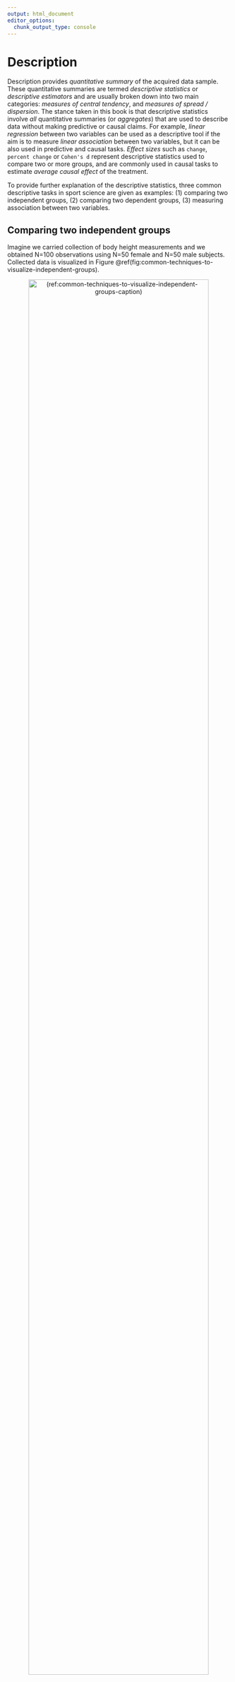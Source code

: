```yaml
---
output: html_document
editor_options: 
  chunk_output_type: console
---
```



# Description

Description provides *quantitative summary* of the acquired data sample. These quantitative summaries are termed *descriptive statistics* or *descriptive estimators* and are usually broken down into two main categories: *measures of central tendency*, and *measures of spread / dispersion*. The stance taken in this book is that descriptive statistics involve *all* quantitative summaries (or *aggregates*) that are used to describe data without making predictive or causal claims. For example, *linear regression* between two variables can be used as a descriptive tool if the aim is to measure *linear association* between two variables, but it can be also used in predictive and causal tasks. *Effect sizes* such as `change`, `percent change` or `Cohen's d` represent descriptive statistics used to compare two or more groups, and are commonly used in causal tasks to estimate *average causal effect* of the treatment.     

To provide further explanation of the descriptive statistics, three common descriptive tasks in sport science are given as examples: (1) comparing two independent groups, (2) comparing two dependent groups, (3) measuring association between two variables.  

## Comparing two independent groups

Imagine we carried collection of body height measurements and we obtained N=100 observations using N=50 female and N=50 male subjects. Collected data is visualized in Figure \@ref(fig:common-techniques-to-visualize-independent-groups). 

<div class="figure" style="text-align: center">
<img src="02-Description_files/figure-html/common-techniques-to-visualize-independent-groups-1.png" alt="(ref:common-techniques-to-visualize-independent-groups-caption)" width="90%" />
<p class="caption">(\#fig:common-techniques-to-visualize-independent-groups)(ref:common-techniques-to-visualize-independent-groups-caption)</p>
</div>
(ref:common-techniques-to-visualize-independent-groups-caption) **Common techniques to visualize independent groups observations**. Before any analysis takes place, it is always a good practice to visualize the data first. Ideally, we want to visualize the complete data set, rather than only provide descriptive summaries, such as means. **A.** Simple scatter-plot with jitter to avoid overlap between the points. **B.** Mean and standard deviation as error bars. **C.** Box-plot. Horizontal line represents median, or 50th percentile, whereas boxes represent 25th and 75th percentile. Vertical lines usually represent min and max, although they can extend up to 1.5xIQR (inter-quartile range) with point outside of that interval plotted as *outliers*. **D.** Violin plots representing double-side density plots with 25th, 50th and 75th percentile lines. **E.** Density plots indicating sample distribution. **F.** Raincloud plot [@allenRaincloudPlotsMultiplatform2019; @allenRaincloudplotsTutorialsCodebase2018] which combine kernel density plots as *clouds* with accompanying 25th, 50th and 75th percentile lines, mean±SD error bars and jittered points as *rain*

Commonly provided descriptive statistics for each group can be found in the Table \@ref(tab:common-descriptive-statistics-or-estimators). `Mean`, `median` and `mode` are common measures of central tendencies. *Standard deviation* (`SD`), *median absolute difference* (`MAD`), *inter-quartile range* (`IQR`), `min`, `max` and `range` are common measures of spread or dispersion. *Percent coefficient of variation* (`% CV`) is also a measure of dispersion, but *standardized*[^standardization_explanation] which allows comparison of variables that are on different scales. *Skewness* (`skew`) is usually described as a measure of a symmetry. A perfectly symmetrical data set will have a skewness of 0. `Kurtosis` measures the tail-heaviness of the distribution. More in depth discussion of descriptive estimators, particularly *robust estimators* [@rousseletDifferencesMeansRobust2017; @wilcoxDataAnalysesWhen2018; @wilcoxGuideRobustStatistical2017; @wilcoxIntroductionRobustEstimation2016] is beyond the topic of this short overview.

[^standardization_explanation]: *Standardization* is the process of putting different variables on the same scale. This allows for easier comparison, as well as graphing using a common axis. For example, variables are usually standardized by using Z-Score ($z_{i} = \frac{x_{i} - \overline{x}}{SD_{x}}$) which has a mean of zero and a standard deviation of 1.  

(ref:common-descriptive-statistics-or-estimators-caption) **Common descriptive statistics or estimators**


Table: (\#tab:common-descriptive-statistics-or-estimators)(ref:common-descriptive-statistics-or-estimators-caption)

|Estimator   |   Male| Female|
|:-----------|------:|------:|
|n           |  50.00|  50.00|
|mean (cm)   | 175.90| 163.18|
|SD (cm)     |   9.32|   8.20|
|% CV        |   5.30|   5.02|
|median (cm) | 176.30| 164.00|
|MAD (cm)    |   9.52|   8.86|
|IQR (cm)    |  11.24|  11.67|
|mode (cm)   | 176.26| 164.94|
|min (cm)    | 154.24| 145.59|
|max (cm)    | 193.90| 181.12|
|range (cm)  |  39.66|  35.53|
|skew        |   0.08|   0.08|
|kurtosis    |  -0.53|  -0.69|

### Sample `mean` as the simplest statistical model

In the [Introduction] of this book, statistical models are defined as "Small Worlds" or simplifications of the complex and uncertain reality. From this perspective, sample `mean` can be considered the simplest statistical model. With this estimator we are representing all of the data points with one quantitative summary (i.e. *aggregate*). However, how do we choose an estimate that represents the sample the best? Estimate that has the minimal *error* is selected as the *optimal* representative. Error is defined using a *loss function* that penalizes difference between the model estimate or prediction ($\hat{y_i}$) and observations ($y_i$) (Equation \@ref(eq:loss-function)). The difference between model prediction ($\hat{y_i}$) and observations ($y_i$) is called *residual*.

$$
\begin{equation}
  Loss \: function = f(observed, predicted)
  (\#eq:loss-function)
\end{equation}
$$

Two most common loss functions are *absolute loss* (also referred to as $L1$) (Equation \@ref(eq:absolute-loss)) and *quadratic loss* (also referred to as *squared errors* or $L2$) (Equation \@ref(eq:quadratic-loss)). Please refer to section [Sample `mean` as the simplest predictive model] in [Prediction] chapter for more examples.

$$
\begin{equation}
  absolute \: loss = \mid{\hat{y_i} - y_i\mid}
  (\#eq:absolute-loss)
\end{equation}
$$

$$
\begin{equation}
  quadratic \: loss = (\hat{y_i} - y_i)^2
  (\#eq:quadratic-loss)
\end{equation}
$$

*Cost function* is an *aggregate* of the loss function (Equation \@ref(eq:cost-function)). 

$$
\begin{equation}
  Cost \: function = f(Loss \: function (observed, predicted))
  (\#eq:cost-function)
\end{equation}
$$

Since loss function is defined on a data point (i.e. $y_i$), we need to aggregate losses into a single metric. This is done with a cost function, usually using `sum` or `mean`.

One such cost function is *root-mean-square-error* (`RMSE`) (Equation \@ref(eq:rmse-equation)). `RMSE` takes the square root of the mean of the quadratic loss (note the $(\hat{y_i} - y_i)^2$ in the `RMSE` equation, which represent quadratic loss). `RMSE` thus represents a measure of the *model fit*, or how good the model fits the data. Lower `RMSE` means lower error and thus a better fit.

$$
\begin{equation}
  RMSE = \sqrt{\frac{1}{n}\Sigma_{i=1}^{n}(\hat{y_i} - y_i)^2}
  (\#eq:rmse-equation)
\end{equation}
$$
By using body height data from the female group, we can *search* for a body height estimate that minimizes the `RMSE` (Figure \@ref(fig:sample-mean-as-the-simplest-statistical-model)). That body height estimate would be considered the best representative of the sample, and thus the simplest statistical model. 

<div class="figure" style="text-align: center">
<img src="02-Description_files/figure-html/sample-mean-as-the-simplest-statistical-model-1.png" alt="(ref:sample-mean-as-the-simplest-statistical-model-caption)" width="90%" />
<p class="caption">(\#fig:sample-mean-as-the-simplest-statistical-model)(ref:sample-mean-as-the-simplest-statistical-model-caption)</p>
</div>
(ref:sample-mean-as-the-simplest-statistical-model-caption) **Sample mean as the simplest statistical model.** **A.** Dashed line represents the estimate, in this case the `mean` of the sample. Vertical line represent residuals between estimate and observed values. **B.** Each estimate has a `RMSE` value. Central tendency estimate with the lowest `RMSE` value is the sample `mean`. **C.** Similar to panel A, this panel depicts residuals for a central tendency estimate with higher `RMSE`

As the result of this search, the body height estimate that minimizes the error is 163.18cm, and accompanying RMSE is equal to 8.12cm. As it can be read from the Table \@ref(tab:common-descriptive-statistics-or-estimators), this optimal body height estimate is equal to calculated sample `mean`. Standard deviation of the sample is equal to `RMSE`[^standard_deviation_vs_RMSE]. From statistical modeling perspective, sample mean can be considered sample estimate that minimizes the sample `SD`, and sample `SD` can be seen as the measure of the model fit. 

This search for the optimal estimate that minimizes the cost function can be expanded to other statistical models. For example, linear regression can be seen as a search for the line that minimizes `RMSE`. This approach of estimating model parameters or estimators belongs to the family of *ordinary least squares* (OLS) methods, although there are other approaches such as *maximum likelihood estimation* (MLE) which will be discussed in [Statistical inference] section [@foremanDataSmartUsing2014]. The solutions to some of these models can be found *analytically*[^mean_as_analytic_solution], but for some there is no analytic solution and *computational* approaches must be utilized. These computation approaches are referred to as *optimization algorithms*. The example given here involves only one parameter that needs to be optimized, in this case body height estimate, but real-life problems involve numerous parameters. The simple search through parameters *state-space* would take forever when it comes to problems involving more than only a few parameters. Algorithms that solve this computational problems are numerous, out of which the most popular ones are *gradient descent*, and *Markov Chain Monte-Carlo* (MCMC), which is utilized in *Bayesian inference* (will be discussed in [Bayesian perspective] section). 

[^mean_as_analytic_solution]: The analytic solution for the central tendency estimate that minimizes `SD` is, of course, the sample `mean` ($\frac{1}{n}\Sigma_{i=1}^{n}y_i$). 

The take-home message from this short interlude is that even the simple descriptive statistics can be seen as statistical models. 

If we take another cost function, for example *mean absolute error* (`MAE`) (Equation \@ref(eq:mae-equation)) and if we *optimize* so that the sample central tendency estimate minimizes MAE, we will get `median` estimator. 

$$
\begin{equation}
  MAE = \frac{1}{n}\Sigma_{i=1}^{n}\mid{\hat{y_i} - y_i\mid}
  (\#eq:mae-equation)
\end{equation}
$$

We will expand this discussion about loss functions, cost functions, and performance metrics in [Sample `mean` as the simplest predictive model] section. For more information please check the package *Metrics* [@R-Metrics] and the following references [@botchkarevNewTypologyDesign2019; @chaiRootMeanSquare2014; @willmottAdvantagesMeanAbsolute2005; @barronGeneralAdaptiveRobust2019]. 

[^standard_deviation_vs_RMSE]: As can be noticed, `RMSE` and `SD` are not exactly the same. This is because a sample `SD` equation uses $n-1$ instead of $n$: $SD = \sqrt{\frac{1}{n-1}\Sigma_{i=1}^{n}(y_i -\bar{y})^2}$, where $\bar{y}$ represents the `mean`. Remember that $\hat{y_i}$ represents the model estimate. In this case model estimate $\hat{y_i}$ and sample `mean` $\bar{y}$ are the same. Sample `SD` uses $n-1$ since this represents *unbiased* estimator of the *population* `SD`. More about this topic will be covered in [Statistical inference] section.  

### Effect Sizes

Besides describing groups, we are often interested in comparing them. In order to achieve this task, a collection of estimators termed *effect size statistics* are utilized. Effect size can be defined in a *narrow sense* or in a *broad sense*. Briefly, the narrow sense refers to a family of standardized measures such as `Cohen’s d`, while the broad sense refers to any measure of interest, standardized or not. The approach to effect size statistics in this book is thus in a broad sense of the definition, in which all group comparison estimators are considered effect sizes statistics. In order to estimate effect sizes, one group needs to be considered *baseline* or *control*. The most common effect size statistics can be found in the Table \@ref(tab:effect-size-statistics-for-estimating-differences-between-two-independent-groups) where female body height is considered baseline and compared with male body height. 

(ref:effect-size-statistics-for-estimating-differences-between-two-independent-groups-caption) **Effect size statistics for estimating differences between two independent groups**


Table: (\#tab:effect-size-statistics-for-estimating-differences-between-two-independent-groups)(ref:effect-size-statistics-for-estimating-differences-between-two-independent-groups-caption)

| Difference (cm)| SDdiff (cm)| % CVdiff| % Difference| Ratio| Cohen's d| CLES|  OVL|
|---------------:|-----------:|--------:|------------:|-----:|---------:|----:|----:|
|           12.73|       12.41|    97.55|          7.8|  1.08|      1.45| 0.85| 0.47|

`Difference`, or `mean difference` (`mean diff`) is calculated by subtracting group `means`. Using body height as an example, the `mean diff` between males and females is calculated by using the following equation \@ref(eq:mean-difference-equation):

$$
\begin{equation}
  \begin{split}
    mean_{difference} &= mean_{males} - mean_{females} \\
    mean_{males} &= \frac{1}{n}\Sigma_{i=1}^{n}male_i  \\
    mean_{females} &= \frac{1}{n}\Sigma_{i=1}^{n}female_i
  \end{split}
  (\#eq:mean-difference-equation)
\end{equation}
$$

`% CVdiff`, or percent coefficient of variation of the difference is the standard deviation of the difference (`SDdiff` - explained shortly) divided by `mean diff` (Equation \@ref(eq:diff-percent-cv-equation)):

$$
\begin{equation}
  \%\;CV_{difference} = 100\times\frac{SD_{difference}}{mean_{difference}}
  (\#eq:diff-percent-cv-equation)
\end{equation}
$$

`% Difference`, or `mean percent difference` is calculated by dividing `mean diff` with the `mean` of the baseline group, in this case the female group, multiplied by 100 (Equation \@ref(eq:percent-diff-equation)):

$$
\begin{equation}
  mean_{\% difference} = 100\times\frac{mean_{difference}}{mean_{females}}
  (\#eq:percent-diff-equation)
\end{equation}
$$

`Mean ratio`, as its name suggests, is simple ratio between the two `means` (Equation \@ref(eq:mean-ratio-equation)):

$$
\begin{equation}
  mean_{ratio} = \frac{mean_{males}}{mean_{females}}
  (\#eq:mean-ratio-equation)
\end{equation}
$$

`Cohen's d` represent standardized effects size and thus preferable effect size statistic. For this reason, `Cohen's d` is commonly written as ES, short of effect size. `Cohen's d` for the independent groups is calculated by dividing `mean diff` (Equation \@ref(eq:mean-difference-equation)) with `pooled standard deviation` (\@ref(eq:cohen-diff-equation)).

$$
\begin{equation}
  Cohen's\;d = \frac{mean_{difference}}{SD_{pooled}}
  (\#eq:cohen-diff-equation)
\end{equation}
$$

`Pooled standard deviation` represents *combined* standard deviations from two groups (Equation \@ref(eq:pooled-SD-equation)).

$$
\begin{equation}
  SD_{pooled} = \sqrt{\frac{(n_{males} - 1) SD_{males}^2 + (n_{females} - 1) SD_{females}^2}{n_{males}+n_{females} - 2}}
  (\#eq:pooled-SD-equation)
\end{equation}
$$

Why `Cohen's d` should be used instead of other effect size estimators can be demonstrated by a simple example, coming from a study by @buchheit3015Intermittent2014. In this study, authors examined the relationship between the performance in the *YoYo Intermittent Recovery Test Level 1* (YoYoIR1) and the *30-15 Intermittent Fitness Test* (30-15IFT), and compared the *sensitivity* of both tests to the training. Although this study used two dependent groups (Pre-training and Post-training), the rationale can be applied to the topic of estimating effect sizes between the two independent groups. Table \@ref(tab:perc-change-vs-cohensd) contains Pre-training results and the effect sizes estimated with `percent change`[^percent_change] and `Cohen's d`. 

[^percent_change]: `Percent change` is the same estimator as `percent difference`, but applied to difference between the two dependent groups (see section [Comparing dependent groups]).

Table: (\#tab:perc-change-vs-cohensd) **Training intervention effect sizes for YoYoIR1 and 30-15IFT.** Modified from @buchheit3015Intermittent2014

| Test     | Pre-training       | % Change | Cohen's d |
|:---------|:-------------------|---------:|----------:|
| YoYoIR1  | 1031 ± 257 m       | 35 %     | 1.2       |
| 30-15IFT | 17.4 ± 1.1 kmh^-1^ | 7 %      | 1.1       |

Since YoYoIR1 and 30-15IFT utilize different scales (total meters covered and velocity reached respectively), `percent change` estimator is not a good choice to compare the effect sizes between the two tests[^large_effects]. Since `Cohen's d` is standardized estimator, it should be used when comparing tests or measures that are at different scales. 

[^large_effects]: However, let's admit that we would rather report estimators of higher value, particularly if we are biased toward a specific test. "Athletes improved on average for 35%" sounds much more appealing than 7%, even if the effects estimated using `Cohen's d` are the same.

After estimating effect sizes, the question that naturally follows up is the question of *magnitude*. In other words - "how big is the effect?". Since `Cohen's d` is standardized estimator, it allows for establishment of qualitative magnitude thresholds. Based on the original work by Cohen [@cohenStatisticalPowerAnalysis1988], Hopkins [@hopkinsNewViewStatistics2006; @hopkinsProgressiveStatisticsStudies2009] suggested the following magnitudes of effect (Table (\@ref(tab:magnitudes-of-effect)). According to the Table (\@ref(tab:magnitudes-of-effect), the body height difference between males and females would be considered *large*, as well as changes in both YoYoIR1 and 30-15IFT. 

Table: (\#tab:magnitudes-of-effect) **Magnitudes of effect**

| Magnitude of effect |   Trivial   |   Small     |   Moderate    |   Large       |   Very Large   | Nearly Perfect |
|:--------------------|:-----------:|:-----------:|:-------------:|:-------------:|:--------------:|:--------------:|
| Cohen's d           |   0 - 0.2   |  0.2 - 0.6  |   0.6 - 1.2   |   1.2 - 2.0   |   2.0 - 4.0    |    > 4.0       |


`Cohen's d`, as well as associated magnitudes of effect, are commonly hard to interpret by non-statistically trained professionals (e.g. coaches). @mcgrawCommonLanguageEffect1992 suggested *common language effect size* (`CLES`) estimator instead, which could be more intuitive to understand. `CLES` represents the probability that an observation sampled at random from one group will be greater than an observation sampled at random from other group. For example, if we take random male and random female from our two groups and repeat that 100 times[^simulation_drawing], how many times a male would be taller than a female (Figure \@ref(fig:drawing-random-hundred-pairs))? 

[^simulation_drawing]: In other words, we are drawing 100 paired samples from the two independent groups. This makes the drawn 100 observations paired or dependent. 

<div class="figure" style="text-align: center">
<img src="02-Description_files/figure-html/drawing-random-hundred-pairs-1.png" alt="(ref:drawing-random-hundred-pairs-caption)" width="90%" />
<p class="caption">(\#fig:drawing-random-hundred-pairs)(ref:drawing-random-hundred-pairs-caption)</p>
</div>
(ref:drawing-random-hundred-pairs-caption) **Drawing random 100 pairs to estimate probability of males being taller than females.** **A.** Scatterplot of 100 pairs drawn at random from two samples. Since we are comparing paired males and females, lines can be drawn between each of 100 draws. Blue line indicates taller male, while orange line indicates taller female. **B.** Distribution of the difference between males and females for each of 100 pairs drawn

By using simple counting from 100 random paired samples, males are taller in 85 cases, or 85%. By using probability, that is equal to 0.85. In other words, if I blindfoldedly, randomly select a male and a female from the two groups and if I bet that the male is taller, I would be correct 85% of the time.  

`CLES` can be estimated using *brute-force* computational method, or *algebraic* method. Brute-force method involves generating all possible pair-wise combinations from two groups, and in our example that is equal to $50 \times 50 = 2500$ cases, and then simply counting in how many cases males are taller than females. This method can become very computationally intensive for groups with large sample number. Algebraic method, on the other hand, assumes normal distribution of the observations in the groups, and estimates *standard deviation of the difference* (`SDdiff`) (Equation \@ref(eq:sd-diff)). Note that standard deviation of the all pairwise differences estimated with brute-force method would be very similar to algebraically derived `SDdiff`. 

$$
\begin{equation}
  SD_{difference} = \sqrt{SD_{males}^{2} + SD_{females}^{2}}
  (\#eq:sd-diff)
\end{equation}
$$

Algebraically, `CLES` is then derived assuming normal distribution (where mean of the distribution is equal to `mean diff` between the groups, and standard deviation of the distribution is equal to `SDdiff`) by calculating probability of the difference scores higher than zero (see Figure \@ref(fig:drawing-random-hundred-pairs)B for a visual representation). Table \@ref(tab:effect-size-statistics-for-estimating-differences-between-two-independent-groups) contains algebraically computed CLES estimate.  

`CLES` equivalent is utilized as a performance metric in class prediction tasks, termed *area under curve* (`AUC`), where 0.5 is a predictive performance equal to a random guess, and 1 is perfect predictive separation between the two classes [@jamesIntroductionStatisticalLearning2017; @kuhnAppliedPredictiveModeling2018]. 

*Overlap* (`OVL`) estimator represents the overlap between the two sample distributions. Providing that samples are identical, the `OVL` is equal to 1. Providing there is complete separation between the two samples, then `OVL` is equal to 0 (Figure \@ref(fig:Cohen-CLES-OVL)A). `OVL` can be estimated with brute-force computational methods (which doesn't make assumptions regarding sample distribution) and with algebraic methods that make normality assumptions. 

Since `Cohen's d`, `CLES` and `OVL` are mathematically related, it is possible to convert one to another (assuming normal distribution of the samples and equal `SD` between the two groups for the `OVL` estimation). Figure \@ref(fig:Cohen-CLES-OVL)B depicts relationship between the `Cohen's d`, `CLES`, and `OVL`. Figure \@ref(fig:Cohen-CLES-OVL)C depicts relationship between the `CLES` and `OVL`.

<div class="figure" style="text-align: center">
<img src="02-Description_files/figure-html/Cohen-CLES-OVL-1.png" alt="(ref:Cohen-CLES-OVL-caption)" width="90%" />
<p class="caption">(\#fig:Cohen-CLES-OVL)(ref:Cohen-CLES-OVL-caption)</p>
</div>
(ref:Cohen-CLES-OVL-caption) **Relationship between the `Cohen's d`, `CLES`, and `OVL`.** **A.** Visual display of the samples of varying degrees of separations, and calculated `Cohen's d`, `CLES`, and `OVL`. **B.** Relationship between the `CLES` and `OVL` to the `Cohen's d`. **C.** Relationship between the `CLES` and `OVL`

Table \@ref(tab:magnitudes-of-effect-CLES-OVL) contains `Cohen's d` magnitudes of effect with accompanying estimated `CLES` and `OVL` thresholds.  

Table: (\#tab:magnitudes-of-effect-CLES-OVL) **Magnitudes of effect for `CLES` and `OVL` estimated using `Cohen's d`**

| Magnitude of effect |   Trivial   |   Small     |   Moderate    |   Large       |   Very Large   | Nearly Perfect |
|:--------------------|:-----------:|:-----------:|:-------------:|:-------------:|:--------------:|:--------------:|
| Cohen's d           |  0.0 - 0.2  |  0.2 - 0.6  |   0.6 - 1.2   |   1.2 - 2.0   |   2.0 - 4.0    |    > 4.0       |
| CLES                | 0.50 - 0.56 | 0.56 - 0.66 |  0.66 - 0.80  |  0.80 - 0.92  |  0.92 - 1.00   |      1.00      |
| OVL                 | 1.00 - 0.92 | 0.92 - 0.76 |  0.76 - 0.55  |  0.55 - 0.32  |  0.32 - 0.05   |      0.00      |
\bigskip

### The Smallest Effect Size Of Interest

According to @cohenStatisticalPowerAnalysis1988, the qualitative magnitude thresholds from Table \@ref(tab:magnitudes-of-effect-CLES-OVL) are "arbitrary conventions, recommended for use only when no better basis for estimating the effect size is available" (p. 12). But what if practitioners *a priori* know what is the *minimal important* effect size and are interested in judging the *practical* or *clinical significance* [@sainaniClinicalStatisticalSignificance2012] of the results (in this case difference between the groups)? In other words, the *smallest effect size of interest* (SESOI)[^SESOI_ROPE].

[^SESOI_ROPE]: Other term for SESOI that is commonly used is *region of practical equivalence* (ROPE) [@kruschkeBayesianDataAnalysis2018; @kruschkeBayesianNewStatistics2018].

There is no single way to approach definition and estimation of SESOI, but it usually tends to be based on either the known *measurement error* (ME) (e.g. the minimum *detectable* effect size), or the effect size that is large enough to be practically meaningful (e.g. the minimal *important* difference, or the smallest worthwhile change) [@anvariUsingAnchorBasedMethods2019; @hopkinsHowInterpretChanges2004; @hopkinsIndividualResponsesMade2015; @kingPointMinimalImportant2011; @lakensEquivalenceTestingPsychological2018; @turnerDataAnalysisStrength2015; @swintonStatisticalFrameworkInterpret2018; @caldwellBasicStatisticalConsiderations2019]. In this book, statistical models and estimators that utilize SESOI are referred to as *magnitude-based*. 

To introduce magnitude-based estimators, consider ±2.5cm to be body height SESOI[^SESOI_Range], or the difference that would be practically significant. In other words, individuals with height difference within ±2.5cm would be considered practically equivalent (from the minimal important effect perspective), or it might be hard to detect this difference with a quick glance (from minimum detectable effect perspective). 

[^SESOI_Range]: SESOI has two thresholds: *lower* and *upper*, or negative and positive. In this example these thresholds are -2.5cm and +2.5cm. This makes SESOI range equal to 5cm, which is calculated as $SESOI_{upper} - SESOI_{lower}$. This range can also be referred to as *equivalence range*.

The simplest magnitude-based statistics would be `mean diff` divided by SESOI (`Difference to SESOI`) (Equation \@ref(eq:diff-to-SESOI)). This estimator, similar to other standardized estimators (e.g. `Cohen's d`) allows comparison of variables at different scales, but it would also give more insight into differences from practical significance perspective. 

$$
\begin{equation}
  Difference\;to\;SESOI = \frac{mean_{difference}}{SESOI_{upper} - SESOI_{lower}}
  (\#eq:diff-to-SESOI)
\end{equation}
$$

Second magnitude-based statistic is `SDdiff` divided by SESOI (`SDdiff to SESOI`) (Equation \@ref(eq:SD-diff-to-SESOI)). This estimator, similar to `% CVdiff`, would answer how variable are the differences compared to SESOI.   
$$
\begin{equation}
  SDdiff\;to\;SESOI = \frac{SD_{difference}}{SESOI_{upper} - SESOI_{lower}}
  (\#eq:SD-diff-to-SESOI)
\end{equation}
$$

Similarly, `CLES` estimator can become magnitude-based by utilizing SESOI. Rather than being interested in probability of a random male being taller than a random female (out of the two sample groups), we might be interested in estimating how probable are *lower*, *equivalent*, and *higher* (or usually defined as *harmful*, *trivial*, and *beneficial*) differences defined by SESOI. Practically equivalent (trivial) differences are differences ranging from $SESOI_{lower}$ to $SESOI_{upper}$, while everything over $SESOI_{upper}$ is higher (or beneficial) difference and everything lower than $SESOI_{lower}$ is lower (or harmful) difference. 

Using brute-force computational method and drawing all pair-wise combinations from the two groups (50x50 = 2500 cases), and using ±2.5cm SESOI as a *practically equivalent* difference[^symmetrical_SESOI], we can estimate probabilities of lower (`pLower`), equivalent (`pEquivalent`) and higher difference (`pHigher`) by calculating *proportion* of cases within each magnitude band (Figure \@ref(fig:pairwise-comparison)). 

[^symmetrical_SESOI]: It is assumed here that SESOI is *symmetrical* in both positive and negative directions. This makes the equivalent difference ranging from -2.5cm to +2.5cm. SESOI doesn't necessary needs to be symmetrical in both positive and negative directions.

<div class="figure" style="text-align: center">
<img src="02-Description_files/figure-html/pairwise-comparison-1.png" alt="(ref:pairwise-comparison-caption)" width="90%" />
<p class="caption">(\#fig:pairwise-comparison)(ref:pairwise-comparison-caption)</p>
</div>
(ref:pairwise-comparison-caption) **Pairwise comparison of males and females to estimate probability of lower, equivalent, and higher magnitude of difference. A.** Scatterplot of all pair-wise combinations (50x50 = 2500), drawn at random out of two samples. Since we are comparing paired males and females, lines can be drawn between each of 2500 draws. Blue line indicates males taller than females higher than SESOI, equivalent lines indicates pairs with a height difference less or equal to SESOI, while orange line indicates females taller than males higher than SESOI. **B.** Distribution of the differences between males and females for all 2500 pair-wise combinations. Grey band indicates SESOI. Surface of the distribution over SESOI (blue color) indicates probability of randomly selected male being taller than a randomly selected female (`pHigher`), with a height difference of at least SESOI magnitude. Surface of the distribution under SESOI (orange color) indicates probability of randomly selected female being taller than a randomly selected female (`pLower`), with a height difference of at least SESOI magnitude. Grey surface area indicates probability of randomly selecting male and female with a height difference within SESOI band (`pEquivalent`)

Table \@ref(tab:table-magnitude-based-diff) contains estimated probabilities of observing lower, equivalent, and higher differences in height between the randomly selected male and female using brute-force computational method and algebraic method. These estimates answer the following question "If I compare random male and random female from my sample, how probable are lower/equivalent/higher magnitudes of difference in height?". Asking such a magnitude-based question regarding the random individual difference represents a form of prediction question and predictive task. In this book, such questions are answered with *magnitude-based prediction* approaches. 

(ref:table-magnitude-based-diff-caption) **Estimated probabilities of observing lower, equivalent, and higher differences in height**


Table: (\#tab:table-magnitude-based-diff)(ref:table-magnitude-based-diff-caption)

|Method      | pLower| pEquivalent| pHigher|
|:-----------|------:|-----------:|-------:|
|brute-force |  0.110|       0.096|   0.794|
|algebraic   |  0.111|       0.095|   0.794|

It is common to represent means as *systematic component* or *fixed effect* (e.g. `mean difference`), and variability around the mean (i.e. `SDdiff`) as *stochastic component* or *random effect*. It is unfortunate that the common statistical modeling and analysis, particularly in sport science, takes the stance of approaching and treating between-individual variation as *random error*. The approach suggested in this book complements *group-based* or *average-based* statistics with magnitude-based predictions that aim to help in answering individual-based questions, common to sport practitioners. Table \@ref(tab:magnitude-based-estimators-diff) contains discussed magnitude-based estimators that can complement common effect size statistics (Table \@ref(tab:effect-size-statistics-for-estimating-differences-between-two-independent-groups)) when comparing two independent groups. 

(ref:magnitude-based-estimators-diff-caption) **Magnitude-based effect size statistics for estimating difference between two independent groups**


Table: (\#tab:magnitude-based-estimators-diff)(ref:magnitude-based-estimators-diff-caption)

| SESOI lower (cm)| SESOI upper (cm)| Difference to SESOI| SDdiff to SESOI| pLower| pEquivalent| pHigher|
|----------------:|----------------:|-------------------:|---------------:|------:|-----------:|-------:|
|             -2.5|              2.5|                2.55|            2.48|   0.11|        0.09|    0.79|

## Comparing dependent groups

As an example of dependent or paired groups descriptive analysis, let's consider the simple *Pre-test* and *Post-test* design. We have given training intervention to a group of N=20 males involving bench-press training. Training intervention involved performing bench pressing two times a week for 16 weeks. One-repetition-maximum (1RM) in the bench press was performed before (Pre-test) and after (Post-test) training intervention. Table \@ref(tab:bench-press-1RM-pre-post) contains individual Pre-test and Post-test scores, as well as the Change in the bench press 1RM. 

(ref:bench-press-1RM-pre-post-caption) **Individual Pre and Post scores, as well as Change in the bench press 1RM**


Table: (\#tab:bench-press-1RM-pre-post)(ref:bench-press-1RM-pre-post-caption)

|Athlete    | Pre-test (kg)| Post-test (kg)| Change (kg)|
|:----------|-------------:|--------------:|-----------:|
|Athlete 01 |        111.80|         121.42|        9.62|
|Athlete 02 |         95.95|         102.13|        6.18|
|Athlete 03 |        105.87|         125.56|       19.69|
|Athlete 04 |         98.79|         109.67|       10.87|
|Athlete 05 |         95.81|         108.11|       12.30|
|Athlete 06 |         95.27|          92.67|       -2.60|
|Athlete 07 |         97.75|         106.03|        8.28|
|Athlete 08 |        106.50|         109.51|        3.01|
|Athlete 09 |         80.62|          95.96|       15.34|
|Athlete 10 |        100.40|          94.30|       -6.11|
|Athlete 11 |         82.71|          78.91|       -3.80|
|Athlete 12 |        102.89|          93.98|       -8.91|
|Athlete 13 |         91.34|         105.21|       13.87|
|Athlete 14 |        111.14|         108.07|       -3.07|
|Athlete 15 |         95.13|          96.01|        0.88|
|Athlete 16 |        109.12|         112.12|        3.00|
|Athlete 17 |         91.87|         103.41|       11.54|
|Athlete 18 |         92.16|         103.93|       11.77|
|Athlete 19 |        108.88|         119.72|       10.84|
|Athlete 20 |         97.94|          95.91|       -2.03|

The results of this simple Pre-test and Post-test design can be described in multiple ways. Here, I will present the three most common approaches. 

### Describing groups as independent

The simplest analysis involve descriptive statistics assuming groups as independent. Table \@ref(tab:bench-press-data-independent-summary) contains descriptive statistics applied to Pre-test, Post-test and Change scores as independent. Figure \@ref(fig:bench-press-pre-post-raincloud) visualizes the scores using three raincloud plots.  

(ref:bench-press-data-independent-summary-caption) **Descriptive analysis of the Pre-test, Post-test, and Change as independent samples**


Table: (\#tab:bench-press-data-independent-summary)(ref:bench-press-data-independent-summary-caption)

|Estimator   | Pre-test| Post-test| Change|
|:-----------|--------:|---------:|------:|
|n           |    20.00|     20.00|  20.00|
|mean (kg)   |    98.60|    104.13|   5.53|
|SD (kg)     |     8.70|     11.08|   8.05|
|% CV        |     8.83|     10.64| 145.46|
|median (kg) |    97.84|    104.57|   7.23|
|MAD (kg)    |     8.64|     11.94|   8.46|
|IQR (kg)    |    11.64|     13.60|  13.77|
|mode (kg)   |    96.49|    105.76|  10.78|
|min (kg)    |    80.62|     78.91|  -8.91|
|max (kg)    |   111.80|    125.56|  19.69|
|range (kg)  |    31.18|     46.64|  28.60|
|skew        |    -0.26|     -0.05|  -0.16|
|kurtosis    |    -0.73|     -0.28|  -1.28|

<div class="figure" style="text-align: center">
<img src="02-Description_files/figure-html/bench-press-pre-post-raincloud-1.png" alt="(ref:bench-press-pre-post-raincloud-caption)" width="90%" />
<p class="caption">(\#fig:bench-press-pre-post-raincloud)(ref:bench-press-pre-post-raincloud-caption)</p>
</div>
(ref:bench-press-pre-post-raincloud-caption) **Raincloud plots of the Pre-test, Post-test and Change scores in the bench press 1RM. A. **Distribution of the Pre-test and Post-test scores. **B.** Distribution of the Change score


### Effect Sizes

Table \@ref(tab:change-effect-size) contains the most common effect size estimators utilized when describing change in the Pre-Post paired design. The terminology utilized in this book differentiates between the *difference* which is used in independent groups and the *change* which is used in paired or dependent groups

(ref:change-effect-size-caption) **Effect size statistics for estimating change in two dependent groups**


Table: (\#tab:change-effect-size)(ref:change-effect-size-caption)

| Change (kg)| SDchange (kg)| % CVchange| % Change| Ratio| Cohen's d| CLES|  OVL|
|-----------:|-------------:|----------:|--------:|-----:|---------:|----:|----:|
|        5.53|          8.05|     145.46|     5.75|  1.06|      0.64| 0.65| 0.75|

`Change`, or `mean change` is calculated by taking average of the change score (Equation \@ref(eq:mean-change-equation)). Change score is simple difference between Pre-test and Post-test.

$$
\begin{equation}
  \begin{split}
    mean_{change} &= \frac{1}{n}\Sigma_{i=1}^{n}(post_{i}-pre_{i}) \\
    mean_{change} &= \frac{1}{n}\Sigma_{i=1}^{n}change_{i} \\
    change_{i} &= post_{i}-pre_{i}
  \end{split}
  (\#eq:mean-change-equation)
\end{equation}
$$

`SDchange`, or standard deviation of the change is a simple standard deviation of the change (Equation \@ref(eq:SD-change-equation)). It represents a measure of dispersion of the change scores.

$$
\begin{equation}
  SD_{change} = \sqrt{\frac{1}{n-1}\Sigma_{i=1}^{n}(change_i -mean_{change})^2}
  (\#eq:SD-change-equation)
\end{equation}
$$

`% CVchange`, or percent coefficient of variation of the change is the `SDchange` divided by `mean change` (Equation \@ref(eq:CV-change-coeff)).

$$
\begin{equation}
  \%\;CV_{change} = 100\times\frac{SD_{change}}{mean_{change}}
  (\#eq:CV-change-coeff)
\end{equation}
$$

`% Change`, or `Mean percent change` is calculated by taking a mean of the ratio between the change and the Pre-test, multiplied by 100 (Equation \@ref(eq:percent-change-equation)).

$$
\begin{equation}
  mean_{\% change} = 100\times\frac{1}{n}\Sigma_{i}^{n}\frac{change_{i}}{pre_{i}}
 (\#eq:percent-change-equation)
\end{equation}
$$

`Mean ratio` represents mean of the Post-test to Pre-test scores ratios (Equation \@ref(eq:mean-ratio-paired-equation)).

$$
\begin{equation}
  mean_{ratio} = \frac{1}{n}\Sigma_{i}^{n}\frac{post_{i}}{pre_{i}}
  (\#eq:mean-ratio-paired-equation)
\end{equation}
$$

`Cohen's d` represents standardized effect size of the change. In the paired design, `Cohen's d` is calculated by dividing `mean change` with standard deviation of the Pre-test scores (`SDpre`) (Equation \@ref(eq:cohens-d-paired)).

$$
\begin{equation}
  Cohen's\;d = \frac{mean_{change}}{SD_{pre}}
  (\#eq:cohens-d-paired)
\end{equation}
$$

`CLES` for the paired groups represents probability of observing positive change. `OVL`, equally to the independent groups, represents overlap between the Pre-test and Post-test scores.  

Magnitude-based effect size estimators involve the use of SESOI and can be found on Table \@ref(tab:change-MB-stats). Similarly to magnitude-based effect size estimators with the independent groups, magnitude-based effect size estimators with the paired group involve `Change to SESOI`, `SDchange to SESOI` as well as proportions of lower (`pLower`), equivalent (`pEquivalent`) and higher (`pHigher`) change scores.    

(ref:change-MB-stats-caption) **Magnitude-based effect size statistics for estimating change between two dependent groups**


Table: (\#tab:change-MB-stats)(ref:change-MB-stats-caption)

|SESOI (kg) | Change to SESOI| SDchange to SESOI| pLower| pEquivalent| pHigher|
|:----------|---------------:|-----------------:|------:|-----------:|-------:|
|±5         |            0.55|              0.81|    0.1|        0.37|    0.53|

Figure \@ref(fig:bench-press-pair-change) depicts visually how proportions of lower, equivalent, and higher change scores are estimated. Same as with two independent groups, these proportions can be estimated using the brute-force method (i.e. simple counting of the change scores withing lower, trivial, and higher zones), or algebraic where `SDchange` is utilized and assumption of the normally distributed change scores is made. 

<div class="figure" style="text-align: center">
<img src="02-Description_files/figure-html/bench-press-pair-change-1.png" alt="(ref:bench-press-pair-change-caption)" width="90%" />
<p class="caption">(\#fig:bench-press-pair-change)(ref:bench-press-pair-change-caption)</p>
</div>
(ref:bench-press-pair-change-caption) **Visual analysis of the dependent groups scores using SESOI. A. **Scatter plot of Pre-test and Post-test scores. Green line indicates change higher than SESOI upper, grey line indicates change within SESOI band, and red line indicates negative change lower than SESOI lower. **B.** Distribution of the change scores. Green area represents proportion of change scores higher than SESOI upper, red area represents proportion of negative change scores lower than SESOI lower, and grey area indicates equivalent change, which is within SESOI band

It might be tempting to claim that this intervention is *causing* changes in the bench press 1RM, but we should be vary of doing that. It is important to keep in mind that the effect size estimators are used only descriptively without any causal connotation. To make causal claims, further criteria needs to be taken into account. This is discussed in more details in the [Causal inference] section of this book. 

## Describing relationship between two variables

So far, we have dealt with single variable descriptive statistics. However, we are often interested in relationship or *association* between two variables. One of these variables takes the role of the *dependent variable* (*outcome* or *target variable*) and the other of the *independent variable* (or *predictor variable*).

Let's assume we tested N=30 female soccer athletes by using two tests: (1) YoYoIR1 test (expressed in meters), and (2) *maximum aerobic speed* (MAS) test (expressed in km/h)[^YOYO_MAS_ROUNDING]. Variables in this example represent observations in each test (Table \@ref(tab:yoyo-mas-results)). 

[^YOYO_MAS_ROUNDING]: Since YoYoIR1 test is performed in 2x20m shuttles, the minimal increment is equal to 40m. For the MAS test the minimal increment is 0.5km/h.

(ref:yoyo-mas-results-caption) **Results of YoYoIR1 and MAS tests for N=30 female soccer athletes**


Table: (\#tab:yoyo-mas-results)(ref:yoyo-mas-results-caption)

|Athlete    | YoYoIR1 (m)| MAS (km/h)|
|:----------|-----------:|----------:|
|Athlete 01 |        1640|       15.5|
|Athlete 02 |        1080|       15.0|
|Athlete 03 |        1440|       15.0|
|Athlete 04 |        1200|       15.0|
|Athlete 05 |         960|       14.5|
|Athlete 06 |        1120|       15.0|
|Athlete 07 |        1000|       14.5|
|Athlete 08 |        1440|       15.0|
|Athlete 09 |         640|       14.0|
|Athlete 10 |        1360|       15.0|
|Athlete 11 |         760|       14.5|
|Athlete 12 |        1240|       15.0|
|Athlete 13 |        1000|       15.0|
|Athlete 14 |        1600|       15.5|
|Athlete 15 |        1160|       15.0|
|Athlete 16 |        1520|       15.0|
|Athlete 17 |        1000|       14.5|
|Athlete 18 |        1000|       14.5|
|Athlete 19 |        1480|       15.5|
|Athlete 20 |        1280|       15.0|
|Athlete 21 |        1200|       14.5|
|Athlete 22 |        1200|       14.5|
|Athlete 23 |        1200|       15.0|
|Athlete 24 |        1120|       14.5|
|Athlete 25 |        1560|       15.5|
|Athlete 26 |        1120|       14.5|
|Athlete 27 |        1640|       15.5|
|Athlete 28 |        1280|       15.0|
|Athlete 29 |        1040|       14.5|
|Athlete 30 |         880|       14.0|

Descriptive statistics for YoYoIR1 and MAS test results can be found in the Table \@ref(tab:yoyo-mas-descriptive-stats). 

(ref:yoyo-mas-descriptive-stats-caption) **Descriptive statistics for YoYoIR1 and MAS test results**


Table: (\#tab:yoyo-mas-descriptive-stats)(ref:yoyo-mas-descriptive-stats-caption)

|Estimator | YoYoIR1|   MAS|
|:---------|-------:|-----:|
|n         |   30.00| 30.00|
|mean      | 1205.33| 14.85|
|SD        |  255.96|  0.42|
|% CV      |   21.24|  2.82|
|median    | 1200.00| 15.00|
|MAD       |  296.52|  0.74|
|IQR       |  410.00|  0.50|
|mode      | 1131.68| 15.00|
|min       |  640.00| 14.00|
|max       | 1640.00| 15.50|
|range     | 1000.00|  1.50|
|skew      |   -0.02| -0.11|
|kurtosis  |   -0.68| -0.72|

Visual analysis in Figure \@ref(fig:yoyo-mas-simple-scatterplot) depicts the association between these two tests using scatter plot. 
<div class="figure" style="text-align: center">
<img src="02-Description_files/figure-html/yoyo-mas-simple-scatterplot-1.png" alt="(ref:yoyo-mas-simple-scatterplot-caption)" width="90%" />
<p class="caption">(\#fig:yoyo-mas-simple-scatterplot)(ref:yoyo-mas-simple-scatterplot-caption)</p>
</div>
(ref:yoyo-mas-simple-scatterplot-caption) **Scatter plot between two variables. **Dashed line represents linear regression line

Table \@ref(tab:common-estimators-association) contains common estimators of the association between two variables. All estimators except *maximum information coefficient* (`MIC`) [@albaneseMinervaMinepyEngine2012; @reshefDetectingNovelAssociations2011] assumes linear relationship between two variables. It is thus important to visually analyze the association (see Figure \@ref(fig:yoyo-mas-simple-scatterplot)) before trusting numerical estimators. 

(ref:common-estimators-association-caption) **Common estimators of the association between two variables**


Table: (\#tab:common-estimators-association)(ref:common-estimators-association-caption)

| Pearson r| R-squared|  MIC|
|---------:|---------:|----:|
|      0.86|      0.74| 0.55|

The *Pearson product-moment correlation coefficient* (`Pearson's r`) is a measure of the strength of the linear relationship between two variables (Equation \@ref(eq:pearson-r)).

$$
\begin{equation}
  r = \frac{{}\sum_{i=1}^{n} (x_i - \overline{x})(y_i - \overline{y})}
  {\sqrt{\sum_{i=1}^{n} (x_i - \overline{x})^2(y_i - \overline{y})^2}}
  (\#eq:pearson-r)
\end{equation}
$$

`Pearson's r` is standardized measure that can take values ranging from -1 to +1, where 0 indicates no relationship, and -1 and +1 indicates perfect relationship. Negative `Pearson's r` value represents negative association (i.e. as one variable increases the other decreases), while positive `Pearson's r` value represents positive association (i.e., as one variable increases so does the other).

`R-squared` ($R^2$) represents *variance explained*, i.e. how much the *model* explains variance in the target variable. In this example the model is *linear regression*. `R-squared` is standardized measure of association that can take values ranging from zero (no association, or no variance explained) to 1 (perfect association, or all variance explained). `R-squared`, as its name suggests, represents Pearson's r squared, but for more complex models it can be calculated using variances or *mean squares* (`MS`) (Equation \@ref(eq:pearson-r)):

$$
\begin{equation}
  \begin{split}
    R^2 &= \frac{MS_{model}}{MS_{total}} \\
    MS_{model} &= \frac{1}{n}\Sigma_{i=1}^{n}(\hat y_i - \overline y)^2 \\
    MS_{total} &= \frac{1}{n}\Sigma_{i=1}^{n}(y_i - \overline y)^2
  \end{split}
  (\#eq:r-squared)
\end{equation}
$$

*Maximal information coefficient* (`MIC`) is a novel measure of the strength of the linear or non-linear association between two variables and belongs to the *maximal information-based non-parametric exploration* (MINE) class of statistics [@albaneseMinervaMinepyEngine2012; @reshefDetectingNovelAssociations2011]. `MIC` is standardized measure of association that can take values ranging from zero (no association) to 1 (perfect association). As opposed to `Pearson r`, `MIC` can *pick up* non-linear association between two variables. 

Statistical model, or *machinery* underlying `Pearson r` and `R-squared` is linear regression. Similar to a sample `mean` (see section [Sample `mean` as the simplest statistical model]), linear regression can be seen as *optimization algorithm* that tries to find a line that passes through the data with the minimal error [^OLS_MLE]. A solution to this problem can be found computationally or analytically[^COMP_VS_ANALYTIC]. Either way, the *coefficients* (or *parameters*) that need to be estimated in this example with two variables are `intercept` ($\hat{\beta}_0$), `slope  coefficient` ($\hat{\beta}_1$), and *residual error* ($\hat{\epsilon}$) (Equation \@ref(eq:linear-equation)).

[^OLS_MLE]: This approach, as already explained, belongs to the OLS approach. On the other hand, MLE tries to find a line that maximizes likelihood of the data. 

[^COMP_VS_ANALYTIC]: The benefit of using *squared errors* in OLS approaches, is that this *optimization* (or the search for parameters that minimize `RMSE` as a cost function in this case) can be done analytically. One of the drawbacks of using squared errors (or squared residuals) is sensitivity to *outliers*. Other regression approaches, such as *quantiles regression* or *ordinary least products* (OLP) for example, use different loss and cost functions. OLP regression will be utilized in the [Reliability] section of the book. 

$$
\begin{equation}
  \hat{y}_i = \hat{\beta}_0 + \hat{\beta}_1 x_i + \hat{\epsilon}
  (\#eq:linear-equation)
\end{equation}
$$

Table \@ref(tab:linear-reg-estimates) contains estimates for `intercept`, `slope`, and residual error. Residual error ($\epsilon$) is estimated by using *residual standard error* (`RSE`), which is similar to already discussed `RMSE`, but rather than dividing sum of square errors by $n$ observations, it is divided by $n-p$ (Equation \@ref(eq:rse-equation)). The $p$ is the number of model parameters, in this case 2 (`intercept` and one `slope coefficient`). 

$$
\begin{equation}
  RSE = \sqrt{\frac{1}{n-p}\Sigma_{i=1}^{n}(y_i -\hat{y_i})^2}
  (\#eq:rse-equation)
\end{equation}
$$

(ref:linear-reg-estimates-caption) Linear regression estimates for `intercept`, `slope coefficient`, and `RSE` when MAS is the target variable an YoYoIR1 is the predictor


Table: (\#tab:linear-reg-estimates)(ref:linear-reg-estimates-caption)

| Intercept (km/h)|  Slope| RSE (km/h)|
|----------------:|------:|----------:|
|            13.16| 0.0014|       0.22|

Estimated parameters in the Table \@ref(tab:linear-reg-estimates) can be written using the linear equation format (Equation \@ref(eq:mas-equation)).

$$
\begin{equation}
  MAS = 13.16 + 0.0014 \times YoYoIR1 \pm 0.22 \: km/h
  (\#eq:mas-equation)
\end{equation}
$$

Slope coefficient of 0.0014 can be interpreted the following way: if YoYoIR1 increases by 500m, then MAS would increase by 500 x 0.0014 or 0.7km/h.   

Although measures of association between two variables, such as `Pearson's r` and `R-squared`, are symmetrical (meaning it doesn't matter which variable is predictor or target), one cannot reverse the linear regression equation to get YoYoIR1 from MAS as done in the Equation \@ref(eq:rse-equation). 

$$
\begin{equation}
  \begin{split}
    MAS &= \hat{\beta}_0 + \hat{\beta}_1 \times YoYoIR1 \\
    YoYoIR1 &= \frac{-\hat{\beta}_0 + MAS}{\hat{\beta}_1} \\
    YoYoIR1 &= -\frac{\hat{\beta}_0}{\hat{\beta}_1} + \frac{1}{\hat{\beta}_1}\times MAS \\
    YoYoIR1 &= -9385.59 + 713.19 \times MAS
  \end{split}
  (\#eq:reverse-linear-equation)
\end{equation}
$$

It can be seen that the reverse parameters from \@ref(eq:rse-equation) differ from the parameters in the Table \@ref(tab:reverse-estimates-table) which are estimated using YoYoIR1 as the target variable an MAS as the predictor variable. 

(ref:reverse-linear-reg-estimates-caption) Linear regression estimates for `intercept`, `slope coefficient`, and `RSE` when YoYoIR1 is the target variable an MAS is the predictor


Table: (\#tab:reverse-estimates-table)(ref:reverse-linear-reg-estimates-caption)

| Intercept (m)|  Slope| RSE (m)|
|-------------:|------:|-------:|
|      -6589.82| 524.93|  133.84|

This difference between reversed parameters and correctly estimated can be visually seen as non-identical linear regression lines in the Figure \@ref(fig:reverse-linear). 

<div class="figure" style="text-align: center">
<img src="02-Description_files/figure-html/reverse-linear-1.png" alt="(ref:reverse-linear-caption)" width="90%" />
<p class="caption">(\#fig:reverse-linear)(ref:reverse-linear-caption)</p>
</div>
(ref:reverse-linear-caption) **Regression line differs depending which variable is target or the outcome variable. **Dashed grey line represents regression line when MAS is the target variable. Grey line represents regression line when YoYoIR1 is the target variable. Since they are not identical, one cannot reverse the equation to predict YoYoIR1 from MAS score, when such equation is estimated by predicting MAS from YoYoIR1

Unfortunately, this is common practice in sport science. Rather than reversing parameters, one needs to fit, in this case, linear regression model again with the properly defined target and predictor variables. In certain scenarios, such as [Reliability] analysis, we do not know which variable represents predictor and which represents target or outcome. For this reason, different approaches to regression, such as *ordinary least products* (OLP) are utilized [@ludbrookLinearRegressionAnalysis2010; @ludbrookPrimerBiomedicalScientists2012; @ludbrookSPECIALARTICLECOMPARING1997; @ludbrookStatisticalTechniquesComparing2002; @mullineauxAssessmentBiasComparing1999]. These topics will be covered in the second part of this book.  

### Magnitude-based estimators

Similarly to independent and dependent group analysis, with association we might be interested in the practical significance of the results. In order to judge results from practical significance perspective, we need to define SESOI of both variables (i.e. YoYoIR1 and MAS). Using minimal test increment, SESOI for the YoYoIR1 test is defined as ±40m, and SESOI for the MAS test is defined as ±0.5km/h.

One question we might ask is whether the YoYoIR1 SESOI is associated with MAS SESOI. This can be answered with the `sensitivity` estimator (Equation \@ref(eq:practical-sensitivity)).

$$
\begin{equation}
  \begin{split}
    Sensitivity &= \frac{(SESOI_{YoYoIR1_{upper}} - SESOI_{YoYoIR1_{lower}})\times\hat{\beta}_1}{SESOI_{MAS_{upper}}-SESOI_{MAS_{lower}}} \\
    Sensitivity &= \frac{(40 - -40)\times 0.0014}{0.5--0.5} \\
    Sensitivity &= \frac{(80)\times 0.0014}{1} \\
    Sensitivity &= \frac{0.11}{1} \\
    Sensitivity &= 0.11
  \end{split}
  (\#eq:practical-sensitivity)
\end{equation}
$$

This means that the change in the YoYoIR1 test equal to SESOI will yield only a small proportion of SESOI in the MAS test. 

In the case where SESOI of the MAS test is unknown, using known SESOI of the YoYoIR1 test can be used to estimate it. This is done by using estimated $\hat{\beta}_1$ (`slope coefficient`), as demonstrated in the Equation \@ref(eq:mas-sesoi-equation).

$$
\begin{equation}
  \begin{split}
    SESOI_{MAS_{upper}} &= \hat{\beta}_1\times SESOI_{YoYoIR1_{upper}} \\
    SESOI_{MAS_{upper}} &= 0.0014\times 40 \\
    SESOI_{MAS_{upper}} &= 0.06 \: km/h \\
    \\
    SESOI_{MAS_{lower}} &= \hat{\beta}_1\times SESOI_{YoYoIR1_{lower}} \\
    SESOI_{MAS_{lower}} &= 0.0014\times -40 \\
    SESOI_{MAS_{lower}} &= -0.06 \: km/h
    \end{split}  
    (\#eq:mas-sesoi-equation)
\end{equation}
$$

Next magnitude-based question might be related to the practically significant strength of the association between two variables. For example, we would like to know if the residuals are higher or lower than the SESOI in the target variable (i.e. MAS, which is equal to ±0.5km/h). Figure \@ref(fig:sesoiscatterplot-mas-yoyo) depicts scatter plot between two variable (panel A) and residuals (panel B) utilizing SESOI in MAS as the grey area. 

<div class="figure" style="text-align: center">
<img src="02-Description_files/figure-html/sesoiscatterplot-mas-yoyo-1.png" alt="(ref:sesoiscatterplot-mas-yoyo-caption)" width="90%" />
<p class="caption">(\#fig:sesoiscatterplot-mas-yoyo)(ref:sesoiscatterplot-mas-yoyo-caption)</p>
</div>
(ref:sesoiscatterplot-mas-yoyo-caption) **Scatter plot between two variables using SESOI to indicate practically significant difference A.** Scatterplot with SESOI depicted as grey band around linear regression line. **B.** Residual plot, where the difference between MAS and linear regression line (model estimate) is plotted against linear regression line (fitted or predicted MAS). SESOI is represented with the grey band. Residuals within SESOI band are of no practical difference. Dashed lines represent upper and lower *levels of agreement* using `RSE` and 95% confidence level (or in other words, 95% of the residuals distribution will be within these two dashed lines).

Magnitude-based estimators of the practically significant strength of the two variable association involve ratio between the SESOI ($SESOI_{upper} - SESOI_{lower}$) and `RSE` (`SESOI to RSE`), and `PPER`. `SESOI to RSE` indicates how big are the residuals compared to the SESOI, and thus a metric of the practical strength of the association. Assuming that residuals are being normally distributed, SESOI to RSE over 4 (or $2\times 1.96$) would indicate excellent practical strength of the association. If you look at the Table 15, estimated SESOI to RSE in this example is not great, indicating poor practical strength of association. 

*Proportion of practically equivalent residuals* (`PPER`) as a measure of the practical strength of the association revolves around estimating proportions of residuals in the *equivalent* range, defined as SESOI in the target variable (which is exactly the same as already introduced `pEquivalent` estimator). `PPER` can be estimated with the brute-force method by simply counting residuals in the equivalent zone, or using algebraic method and assuming normally distributed residuals (i.e. using `RSE` of the residuals[^SD_or_RSE]).

[^SD_or_RSE]: To estimate `PPER` algebraically, one can use residual `SD`, `RSE`, or `RMSE` since these are all measures of dispersion. In predictive models (see [Prediction] section) `RMSE` is utilized to estimate `PPER`.

Figure \@ref(fig:p-equivalent) graphically depicts how `PPER` is calculated. Practically significant association between two variables would have `PPER` equal to 1, which indicates that all residuals are within confines of the SESOI. If you look at the Table \@ref(tab:association-magnitude-table), estimated `PPER` in this example is almost perfect, indicating great practical strength of the association between YoYoIR1 and MAS tests.

<div class="figure" style="text-align: center">
<img src="02-Description_files/figure-html/p-equivalent-1.png" alt="(ref:p-equivalent-caption)" width="90%" />
<p class="caption">(\#fig:p-equivalent)(ref:p-equivalent-caption)</p>
</div>
(ref:p-equivalent-caption) **Residuals of the linear regression model predicting MAS from YoYoIR1 test. **Proportion of residuals within SESOI band represent `PPER`

(ref:association-magnitude-table-caption) **Magnitude-based estimators of the association between two variables.** Association is estimated using linear regression model. MAS is the target variable, and YoYoIR1 is the predictor


Table: (\#tab:association-magnitude-table)(ref:association-magnitude-table-caption)

|SESOI YoYoIR1 (m) |SESOI MAS (km/h) | Sensitivity|  RSE| SESOI MAS to RSE| PPER|
|:-----------------|:----------------|-----------:|----:|----------------:|----:|
|±40               |±0.5             |        0.11| 0.22|             4.57| 0.98|

Visual inspection from the Figure \@ref(fig:p-equivalent) and magnitude-based estimates from the Table \@ref(tab:association-magnitude-table) indicate that using YoYoIR1 test scores, we are able to *predict*[^PREDICTION_ISSUE] MAS test scores with the error within SESOI. But would that be the case if the we want to predict YoYoIR1 from MAS test scores? Predictive performance of such model is depicted on the Figure \@ref(fig:p-equivalent-for-yoyo) and magnitude-based estimator are enlisted in the Table \@ref(tab:association-magnitude-yoyo-table). 

[^PREDICTION_ISSUE]: This is not ideal estimate of the predictive performance of this model as will be explained in the next section on [Prediction]. 

<div class="figure" style="text-align: center">
<img src="02-Description_files/figure-html/p-equivalent-for-yoyo-1.png" alt="(ref:p-equivalent-for-yoyo-caption)" width="90%" />
<p class="caption">(\#fig:p-equivalent-for-yoyo)(ref:p-equivalent-for-yoyo-caption)</p>
</div>
(ref:p-equivalent-for-yoyo-caption) **Linear regression model estimating association between YoYoIR1 and MAS tests where YoYoIR1 is now the target variable. A.** Scatterplot with SESOI depicted as grey band around linear regression line. **B.** Residual plot, where the difference between YoYoIR1 and linear regression line (model estimate) is plotted against MAS variable. SESOI is represented with the grey band. Residuals within SESOI band are of no practical difference. Proportion of residuals within SESOI band represent `PPER`

(ref:association-magnitude-yoyo-table-caption) **Magnitude-based estimators of the association between two variables.** Association is estimated using linear regression model. YoYoIR1 is the target variable, and MAS is the predictor


Table: (\#tab:association-magnitude-yoyo-table)(ref:association-magnitude-yoyo-table-caption)

|SESOI YoYoIR1 (m) |SESOI MAS (km/h) | Sensitivity|    RSE| SESOI YoYoIR1 to RSE| PPER|
|:-----------------|:----------------|-----------:|------:|--------------------:|----:|
|±40               |±0.5             |        6.56| 133.84|                  0.6| 0.23|

As clearly indicated with this example, when estimating practical association between two variables, it is very important which variable is the target and which is predictor. When it comes to `Pearson's r`, `R-Squared` and `MIC`, this is not the case and results are same regardless of which variable is predictor and which is target. 

From the analysis performed, it seems that predicting MAS from YoYoIR1 is practically useful and the association is practically significant. Unfortunately, the same is not the case when we try to predict YoYoIR1 from MAS. This might be due different *physical traits* that determine the test scores. For example, results in the YoYoIR1 test might depend on the traits that include, but are not limited to, same traits important for the MAS test.

The purpose of descriptive analysis is only to describe - further analysis involving answering the *why* questions is in the domain of *explanatory modeling* and *causal inference* (which are covered in the [Causal inference] section), as well as [Advanced uses] of descriptive modeling, such as *latent variable modeling*. What is important to remember is that to describe magnitude-based association, it is important to clearly state which variable is the target and which is the predictor. 

## Advanced uses

Advanced techniques in the descriptive statistics involve dimension reduction, such as *principal component analysis* (PCA), latent variable modeling, such as *factor analysis* (FA), or cluster analysis [@beaujeanLatentVariableModeling2014; @borsboomLatentVariableTheory2008; @borsboomTheoreticalStatusLatent2003; @everittIntroductionAppliedMultivariate2011; @finchLatentVariableModeling2015; @kabacoffActionDataAnalysis2015]. These techniques are beyond the scope of this book and the interested readers are directed to references provided. 
